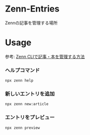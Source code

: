 # Zenn-Entries
Zennの記事を管理する場所

# Usage
参考: [Zenn CLIで記事・本を管理する方法](https://zenn.dev/zenn/articles/zenn-cli-guide)

### ヘルプコマンド

```bash
npx zenn help
```

### 新しいエントリを追加

```bash
npx zenn new:article
```

### エントリをプレビュー

```bash
npx zenn preview
```
